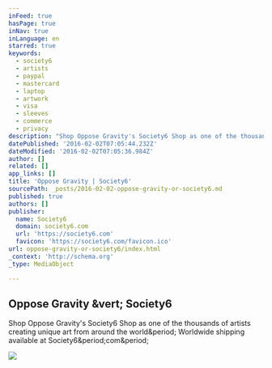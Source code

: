 ```yaml
---
inFeed: true
hasPage: true
inNav: true
inLanguage: en
starred: true
keywords:
  - society6
  - artists
  - paypal
  - mastercard
  - laptop
  - artwork
  - visa
  - sleeves
  - commerce
  - privacy
description: "Shop Oppose Gravity's Society6 Shop as one of the thousands of artists creating unique art from around the world. Worldwide shipping available at Society6.com."
datePublished: '2016-02-02T07:05:44.232Z'
dateModified: '2016-02-02T07:05:36.984Z'
author: []
related: []
app_links: []
title: 'Oppose Gravity | Society6'
sourcePath: _posts/2016-02-02-oppose-gravity-or-society6.md
published: true
authors: []
publisher:
  name: Society6
  domain: society6.com
  url: 'https://society6.com'
  favicon: 'https://society6.com/favicon.ico'
url: oppose-gravity-or-society6/index.html
_context: 'http://schema.org'
_type: MediaObject

---
```

<article style=""><h1>Oppose Gravity &amp;vert; Society6</h1><p>Shop Oppose Gravity's Society6 Shop as one of the thousands of artists creating unique art from around the world&amp;period; Worldwide shipping available at Society6&amp;period;com&amp;period;</p><img src="https://cdn.society6.com/cdn/0027/u/13143805_1384681_f.jpg" /></article>